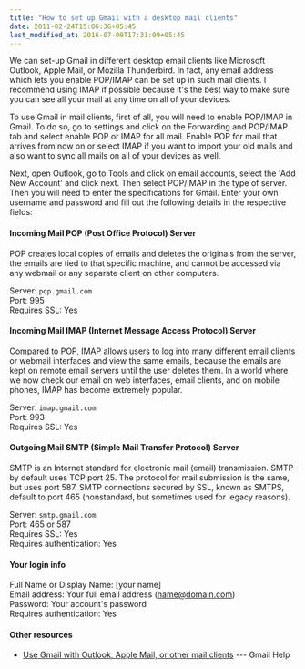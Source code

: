 ```yaml
---
title: "How to set up Gmail with a desktop mail clients"
date: 2011-02-24T15:06:36+05:45
last_modified_at: 2016-07-09T17:31:09+05:45
---
```


We can set-up Gmail in different desktop email clients like Microsoft Outlook, Apple Mail, or Mozilla Thunderbird. In fact, any email address which lets you enable POP/IMAP can be set up in such mail clients. I recommend using IMAP if possible because it's the best way to make sure you can see all your mail at any time on all of your devices.

To use Gmail in mail clients, first of all, you will need to enable POP/IMAP in Gmail. To do so, go to settings and click on the Forwarding and POP/IMAP tab and select enable POP or IMAP for all mail. Enable POP for mail that arrives from now on or select IMAP if you want to import your old mails and also want to sync all mails on all of your devices as well.

Next, open Outlook, go to Tools and click on email accounts, select the 'Add New Account' and click next. Then select POP/IMAP in the type of server. Then you will need to enter the specifications for Gmail. Enter your own username and password and fill out the following details in the respective fields:

####  Incoming Mail POP (Post Office Protocol) Server

POP creates local copies of emails and deletes the originals from the server, the emails are tied to that specific machine, and cannot be accessed via any webmail or any separate client on other computers.

Server: `pop.gmail.com`  
Port: 995  
Requires SSL: Yes  

#### Incoming Mail IMAP (Internet Message Access Protocol) Server

Compared to POP, IMAP allows users to log into many different email clients or webmail interfaces and view the same emails, because the emails are kept on remote email servers until the user deletes them. In a world where we now check our email on web interfaces, email clients, and on mobile phones, IMAP has become extremely popular.

Server: `imap.gmail.com`  
Port: 993  
Requires SSL: Yes  

#### Outgoing Mail SMTP (Simple Mail Transfer Protocol) Server

SMTP is an Internet standard for electronic mail (email) transmission. SMTP by default uses TCP port 25. The protocol for mail submission is the same, but uses port 587. SMTP connections secured by SSL, known as SMTPS, default to port 465 (nonstandard, but sometimes used for legacy reasons).

Server: `smtp.gmail.com`  
Port: 465 or 587  
Requires SSL: Yes  
Requires authentication: Yes

#### Your login info

Full Name or Display Name: [your name]  
Email address: Your full email address (name@domain.com)  
Password: Your account's password  
Requires authentication: Yes

#### Other resources

* [Use Gmail with Outlook, Apple Mail, or other mail clients](https://support.google.com/mail/topic/3398031?hl=en) --- Gmail Help
